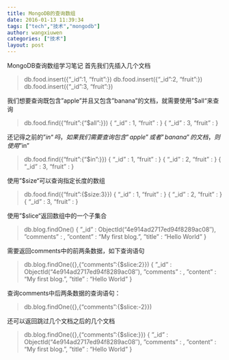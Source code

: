 ```yaml
---
title: MongoDB的查询数组
date: 2016-01-13 11:39:34
tags: ["tech","技术","mongodb"]
author: wangxiuwen
categories: ["技术"]
layout: post
---
```




MongoDB查询数组学习笔记
首先我们先插入几个文档
> db.food.insert({“_id”:1, “fruit”:})
> db.food.insert({“_id”:2, “fruit”:})
> db.food.insert({“_id”:3, “fruit”:})

我们想要查询既包含”apple”并且又包含”banana”的文档，就需要使用”$all“来查询
> db.food.find({“fruit”:{“$all”:}})
{ “_id” : 1, “fruit” :  }
{ “_id” : 3, “fruit” :  }

还记得之前的”$in“吗，如果我们需要查询包含”apple”或者”banana”的文档，则使用”$in”
> db.food.find({“fruit”:{“$in”:}})
{ “_id” : 1, “fruit” :  }
{ “_id” : 2, “fruit” :  }
{ “_id” : 3, “fruit” :  }

使用”$size“可以查询指定长度的数组
> db.food.find({“fruit”:{$size:3}})
{ “_id” : 1, “fruit” :  }
{ “_id” : 2, “fruit” :  }
{ “_id” : 3, “fruit” :  }

使用”$slice“返回数组中的一个子集合

> db.blog.findOne()
{
    ”_id” : ObjectId(“4e914ad2717ed94f8289ac08″),
    ”comments” : ,
    ”content” : “My first blog.”,
    ”title” : “Hello World”
}

需要返回comments中的前两条数据，如下查询语句

> db.blog.findOne({},{“comments”:{$slice:2}})
{
    ”_id” : ObjectId(“4e914ad2717ed94f8289ac08″),
    ”comments” : ,
    ”content” : “My first blog.”,
    ”title” : “Hello World”
}

查询comments中后两条数据的查询语句：
> db.blog.findOne({},{“comments”:{$slice:-2}})

还可以返回跳过几个文档之后的几个文档

> db.blog.findOne({},{“comments”:{$slice:}})
{
    ”_id” : ObjectId(“4e914ad2717ed94f8289ac08″),
    ”comments” : ,
    ”content” : “My first blog.”,
    ”title” : “Hello World”
}


